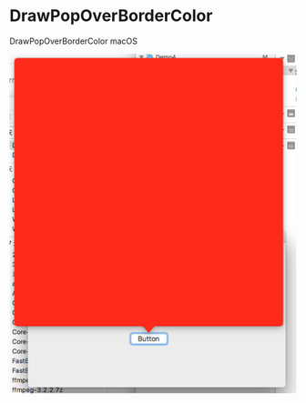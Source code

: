 # DrawPopOverBorderColor
DrawPopOverBorderColor macOS

![image](https://github.com/shibiao/DrawPopOverBorderColor/blob/master/QQ20170113-0.png)

